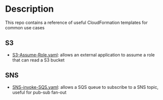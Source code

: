 # Description

This repo contains a reference of useful CloudFormation templates for common use cases

## S3

- [S3-Assume-Role.yaml](src/S3-Assume-Role.yaml): allows an external application to assume a role that can read a S3 bucket

## SNS

- [SNS-invoke-SQS.yaml](src/SNS-invoke-SQS.yaml): allows a SQS queue to subscribe to a SNS topic, useful for pub-sub fan-out
